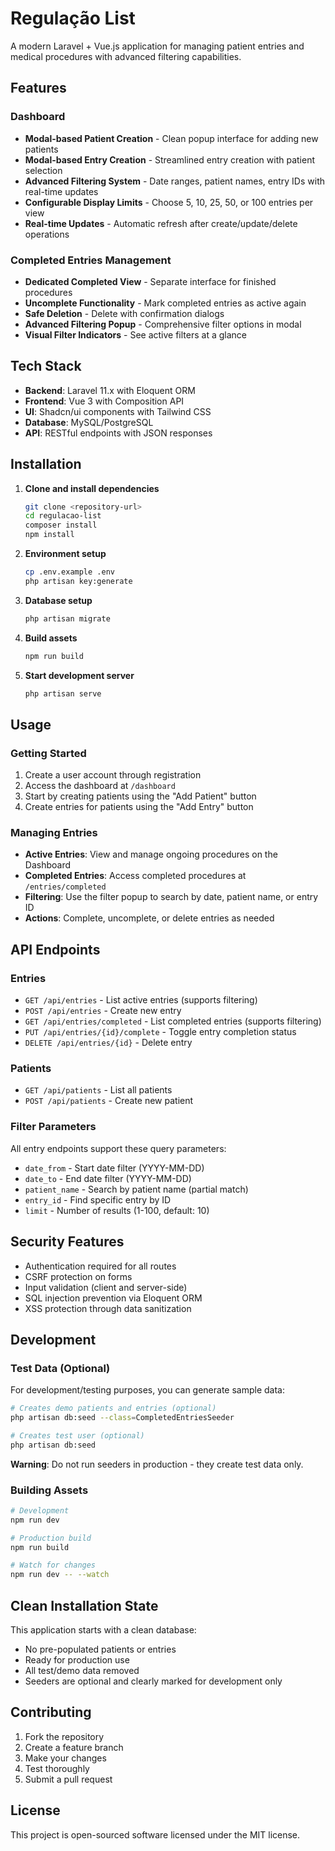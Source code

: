 # Regulação List

A modern Laravel + Vue.js application for managing patient entries and medical procedures with advanced filtering capabilities.

## Features

### Dashboard
- **Modal-based Patient Creation** - Clean popup interface for adding new patients
- **Modal-based Entry Creation** - Streamlined entry creation with patient selection
- **Advanced Filtering System** - Date ranges, patient names, entry IDs with real-time updates
- **Configurable Display Limits** - Choose 5, 10, 25, 50, or 100 entries per view
- **Real-time Updates** - Automatic refresh after create/update/delete operations

### Completed Entries Management
- **Dedicated Completed View** - Separate interface for finished procedures
- **Uncomplete Functionality** - Mark completed entries as active again
- **Safe Deletion** - Delete with confirmation dialogs
- **Advanced Filtering Popup** - Comprehensive filter options in modal
- **Visual Filter Indicators** - See active filters at a glance

## Tech Stack

- **Backend**: Laravel 11.x with Eloquent ORM
- **Frontend**: Vue 3 with Composition API
- **UI**: Shadcn/ui components with Tailwind CSS
- **Database**: MySQL/PostgreSQL
- **API**: RESTful endpoints with JSON responses

## Installation

1. **Clone and install dependencies**
   ```bash
   git clone <repository-url>
   cd regulacao-list
   composer install
   npm install
   ```

2. **Environment setup**
   ```bash
   cp .env.example .env
   php artisan key:generate
   ```

3. **Database setup**
   ```bash
   php artisan migrate
   ```

4. **Build assets**
   ```bash
   npm run build
   ```

5. **Start development server**
   ```bash
   php artisan serve
   ```

## Usage

### Getting Started
1. Create a user account through registration
2. Access the dashboard at `/dashboard`
3. Start by creating patients using the "Add Patient" button
4. Create entries for patients using the "Add Entry" button

### Managing Entries
- **Active Entries**: View and manage ongoing procedures on the Dashboard
- **Completed Entries**: Access completed procedures at `/entries/completed`
- **Filtering**: Use the filter popup to search by date, patient name, or entry ID
- **Actions**: Complete, uncomplete, or delete entries as needed

## API Endpoints

### Entries
- `GET /api/entries` - List active entries (supports filtering)
- `POST /api/entries` - Create new entry
- `GET /api/entries/completed` - List completed entries (supports filtering)
- `PUT /api/entries/{id}/complete` - Toggle entry completion status
- `DELETE /api/entries/{id}` - Delete entry

### Patients
- `GET /api/patients` - List all patients
- `POST /api/patients` - Create new patient

### Filter Parameters
All entry endpoints support these query parameters:
- `date_from` - Start date filter (YYYY-MM-DD)
- `date_to` - End date filter (YYYY-MM-DD)
- `patient_name` - Search by patient name (partial match)
- `entry_id` - Find specific entry by ID
- `limit` - Number of results (1-100, default: 10)

## Security Features

- Authentication required for all routes
- CSRF protection on forms
- Input validation (client and server-side)
- SQL injection prevention via Eloquent ORM
- XSS protection through data sanitization

## Development

### Test Data (Optional)
For development/testing purposes, you can generate sample data:

```bash
# Creates demo patients and entries (optional)
php artisan db:seed --class=CompletedEntriesSeeder

# Creates test user (optional)
php artisan db:seed
```

**Warning**: Do not run seeders in production - they create test data only.

### Building Assets
```bash
# Development
npm run dev

# Production build
npm run build

# Watch for changes
npm run dev -- --watch
```

## Clean Installation State

This application starts with a clean database:
- No pre-populated patients or entries
- Ready for production use
- All test/demo data removed
- Seeders are optional and clearly marked for development only

## Contributing

1. Fork the repository
2. Create a feature branch
3. Make your changes
4. Test thoroughly
5. Submit a pull request

## License

This project is open-sourced software licensed under the MIT license.